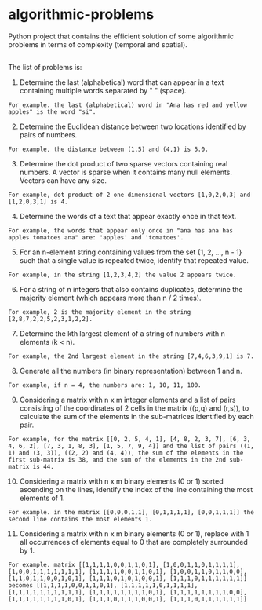 # algorithmic-problems

Python project that contains the efficient solution of some algorithmic problems in terms of complexity (temporal and spatial).

##
The list of problems is:
1. Determine the last (alphabetical) word that can appear in a text containing multiple words separated by " " (space).

`For example. the last (alphabetical) word in "Ana has red and yellow apples" is the word "si".`

2. Determine the Euclidean distance between two locations identified by pairs of numbers.
   
`For example, the distance between (1,5) and (4,1) is 5.0.`

3. Determine the dot product of two sparse vectors containing real numbers. A vector is sparse when it contains many null elements. Vectors can have any size.

`For example, dot product of 2 one-dimensional vectors [1,0,2,0,3] and [1,2,0,3,1] is 4.`

4. Determine the words of a text that appear exactly once in that text.

`For example, the words that appear only once in "ana has ana has apples tomatoes ana" are: 'apples' and 'tomatoes'.`

5. For an n-element string containing values from the set {1, 2, ..., n - 1} such that a single value is repeated twice, identify that repeated value.

`For example, in the string [1,2,3,4,2] the value 2 appears twice.`

6. For a string of n integers that also contains duplicates, determine the majority element (which appears more than n / 2 times). 

`For example, 2 is the majority element in the string [2,8,7,2,2,5,2,3,1,2,2].`

7. Determine the kth largest element of a string of numbers with n elements (k < n). 

`For example, the 2nd largest element in the string [7,4,6,3,9,1] is 7.`

8. Generate all the numbers (in binary representation) between 1 and n.
    
`For example, if n = 4, the numbers are: 1, 10, 11, 100.`

9. Considering a matrix with n x m integer elements and a list of pairs consisting of the coordinates of 2 cells in the matrix ((p,q) and (r,s)), to calculate the sum of the elements in the sub-matrices identified by each pair.
    
`For example, for the matrix [[0, 2, 5, 4, 1], [4, 8, 2, 3, 7], [6, 3, 4, 6, 2], [7, 3, 1, 8, 3], [1, 5, 7, 9, 4]] and the list of pairs ((1, 1) and (3, 3)), ((2, 2) and (4, 4)), the sum of the elements in the first sub-matrix is 38, and the sum of the elements in the 2nd sub-matrix is 44.`

10. Considering a matrix with n x m binary elements (0 or 1) sorted ascending on the lines, identify the index of the line containing the most elements of 1.
    
`For example. in the matrix [[0,0,0,1,1], [0,1,1,1,1], [0,0,1,1,1]] the second line contains the most elements 1.`

11. Considering a matrix with n x m binary elements (0 or 1), replace with 1 all occurrences of elements equal to 0 that are completely surrounded by 1.
    
`For example. matrix
[[1,1,1,1,0,0,1,1,0,1],
  [1,0,0,1,1,0,1,1,1,1],
  [1,0,0,1,1,1,1,1,1,1],
  [1,1,1,1,0,0,1,1,0,1],
  [1,0,0,1,1,0,1,1,0,0],
  [1,1,0,1,1,0,0,1,0,1],
  [1,1,1,0,1,0,1,0,0,1],
  [1,1,1,0,1,1,1,1,1,1]]
becomes
[[1,1,1,1,0,0,1,1,0,1],
  [1,1,1,1,1,0,1,1,1,1],
  [1,1,1,1,1,1,1,1,1,1],
  [1,1,1,1,1,1,1,1,0,1],
  [1,1,1,1,1,1,1,1,0,0],
  [1,1,1,1,1,1,1,1,0,1],
  [1,1,1,0,1,1,1,0,0,1],
  [1,1,1,0,1,1,1,1,1,1]]`
